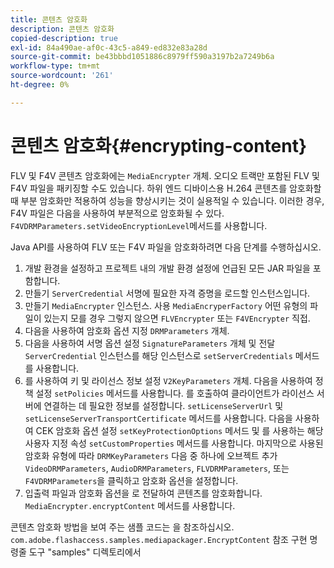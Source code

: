 ```yaml
---
title: 콘텐츠 암호화
description: 콘텐츠 암호화
copied-description: true
exl-id: 84a490ae-af0c-43c5-a849-ed832e83a28d
source-git-commit: be43bbbd1051886c8979ff590a3197b2a7249b6a
workflow-type: tm+mt
source-wordcount: '261'
ht-degree: 0%

---
```


# 콘텐츠 암호화{#encrypting-content}

FLV 및 F4V 콘텐츠 암호화에는 `MediaEncrypter` 개체. 오디오 트랙만 포함된 FLV 및 F4V 파일을 패키징할 수도 있습니다. 하위 엔드 디바이스용 H.264 콘텐츠를 암호화할 때 부분 암호화만 적용하여 성능을 향상시키는 것이 실용적일 수 있습니다. 이러한 경우, F4V 파일은 다음을 사용하여 부분적으로 암호화될 수 있다. `F4VDRMParameters.setVideoEncryptionLevel`메서드를 사용합니다.

Java API를 사용하여 FLV 또는 F4V 파일을 암호화하려면 다음 단계를 수행하십시오.

1. 개발 환경을 설정하고 프로젝트 내의 개발 환경 설정에 언급된 모든 JAR 파일을 포함합니다.
1. 만들기 `ServerCredential` 서명에 필요한 자격 증명을 로드할 인스턴스입니다.
1. 만들기 `MediaEncrypter` 인스턴스. 사용 `MediaEncryperFactory` 어떤 유형의 파일이 있는지 모를 경우 그렇지 않으면 `FLVEncrypter` 또는 `F4VEncrypter` 직접.
1. 다음을 사용하여 암호화 옵션 지정 `DRMParameters` 개체.
1. 다음을 사용하여 서명 옵션 설정 `SignatureParameters` 개체 및 전달 `ServerCredential` 인스턴스를 해당 인스턴스로 `setServerCredentials` 메서드를 사용합니다.
1. 를 사용하여 키 및 라이선스 정보 설정 `V2KeyParameters` 개체. 다음을 사용하여 정책 설정 `setPolicies` 메서드를 사용합니다. 를 호출하여 클라이언트가 라이선스 서버에 연결하는 데 필요한 정보를 설정합니다. `setLicenseServerUrl` 및 `setLicenseServerTransportCertificate` 메서드를 사용합니다. 다음을 사용하여 CEK 암호화 옵션 설정 `setKeyProtectionOptions` 메서드 및 를 사용하는 해당 사용자 지정 속성 `setCustomProperties` 메서드를 사용합니다. 마지막으로 사용된 암호화 유형에 따라 `DRMKeyParameters` 다음 중 하나에 오브젝트 추가 `VideoDRMParameters`, `AudioDRMParameters`, `FLVDRMParameters`, 또는 `F4VDRMParameters`을 클릭하고 암호화 옵션을 설정합니다.
1. 입출력 파일과 암호화 옵션을 로 전달하여 콘텐츠를 암호화합니다. `MediaEncrypter.encryptContent` 메서드를 사용합니다.

콘텐츠 암호화 방법을 보여 주는 샘플 코드는 을 참조하십시오. `com.adobe.flashaccess.samples.mediapackager.EncryptContent` 참조 구현 명령줄 도구 &quot;samples&quot; 디렉토리에서
